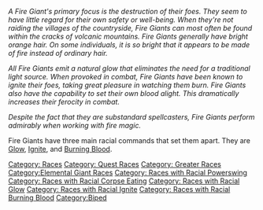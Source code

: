 *A Fire Giant's primary focus is the destruction of their foes. They
seem to have little regard for their own safety or well-being. When
they're not raiding the villages of the countryside, Fire Giants can
most often be found within the cracks of volcanic mountains. Fire Giants
generally have bright orange hair. On some individuals, it is so bright
that it appears to be made of fire instead of ordinary hair.*

*All Fire Giants emit a natural glow that eliminates the need for a
traditional light source. When provoked in combat, Fire Giants have been
known to ignite their foes, taking great pleasure in watching them burn.
Fire Giants also have the capability to set their own blood alight. This
dramatically increases their ferocity in combat.*

*Despite the fact that they are substandard spellcasters, Fire Giants
perform admirably when working with fire magic.*

Fire Giants have three main racial commands that set them apart. They
are [Glow](Racial_Glow "wikilink"), [Ignite](Racial_Ignite "wikilink"),
and [Burning Blood](Racial_Burning_Blood "wikilink").

[Category: Races](Category:_Races "wikilink") [Category: Quest
Races](Category:_Quest_Races "wikilink") [Category: Greater
Races](Category:_Greater_Races "wikilink") [Category:Elemental Giant
Races](Category:Elemental_Giant_Races "wikilink") [Category: Races with
Racial Powerswing](Category:_Races_with_Racial_Powerswing "wikilink")
[Category: Races with Racial Corpse
Eating](Category:_Races_with_Racial_Corpse_Eating "wikilink") [Category:
Races with Racial Glow](Category:_Races_with_Racial_Glow "wikilink")
[Category: Races with Racial
Ignite](Category:_Races_with_Racial_Ignite "wikilink") [Category: Races
with Racial Burning
Blood](Category:_Races_with_Racial_Burning_Blood "wikilink")
[Category:Biped](Category:Biped "wikilink")
